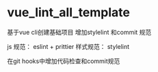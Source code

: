 # vue_lint_all_template
基于vue cli创建基础项目 增加stylelint 和commit 规范

js 规范： eslint + prittier
样式规范： stylelint

在git hooks中增加代码检查和commit规范
